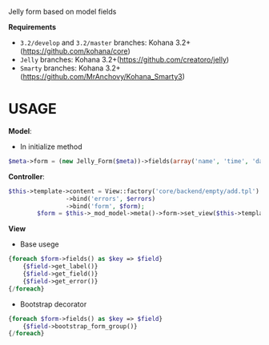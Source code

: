 Jelly form based on model fields


**Requirements**


* `3.2/develop` and `3.2/master` branches: Kohana 3.2+ (https://github.com/kohana/core)
* `Jelly` branches: Kohana 3.2+(https://github.com/creatoro/jelly)
* `Smarty` branches: Kohana 3.2+(https://github.com/MrAnchovy/Kohana_Smarty3)


USAGE
========

**Model**:

* In initialize method


```php
$meta->form = (new Jelly_Form($meta))->fields(array('name', 'time', 'date', 'file', 'icon', 'text', 'enum', 'country'));
```


**Controller**:

```php
$this->template->content = View::factory('core/backend/empty/add.tpl')
                ->bind('errors', $errors)
                ->bind('form', $form);
        $form = $this->_mod_model->meta()->form->set_view($this->template->content);
```



**View**

* Base usege


```php
{foreach $form->fields() as $key => $field}
    {$field->get_label()}
    {$field->get_field()}
    {$field->get_error()}
{/foreach}
```


* Bootstrap decorator

```php
{foreach $form->fields() as $key => $field}
    {$field->bootstrap_form_group()}
{/foreach}
```

